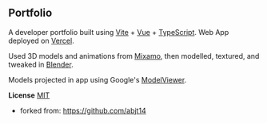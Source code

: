 ## Portfolio

A developer portfolio built using [Vite](https://vitejs.dev/) + [Vue](https://vuejs.org/) + [TypeScript](https://www.typescriptlang.org/).
Web App deployed on [Vercel](https://vercel.com/).

Used 3D models and animations from [Mixamo](https://www.mixamo.com/#/), then modelled, textured, and tweaked in [Blender](https://www.blender.org/).

Models projected in app using Google's [ModelViewer](https://modelviewer.dev/).

**License**
[MIT](https://choosealicense.com/licenses/mit/)
- forked from: https://github.com/abjt14
